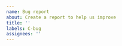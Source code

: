 ```yaml
---
name: Bug report
about: Create a report to help us improve
title: ''
labels: C-bug
assignees: ''
---
```

